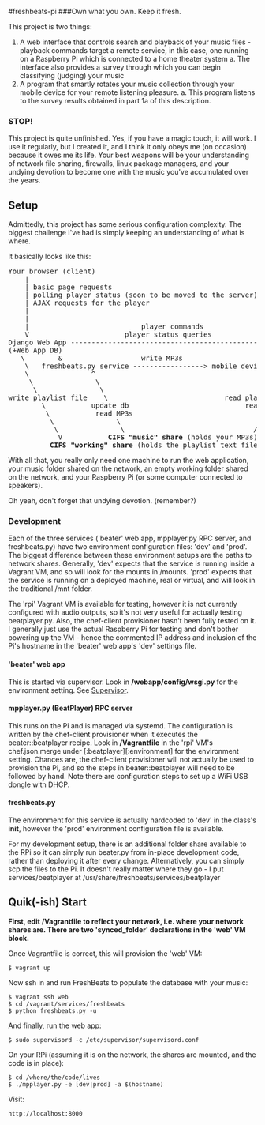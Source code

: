 #freshbeats-pi 
###Own what you own. Keep it fresh.

This project is two things:

1. A web interface that controls search and playback of your music files - playback commands target a remote service, in this case, one running on a Raspberry Pi which is connected to a home theater system
	a. The interface also provides a survey through which you can begin classifying (judging) your music
2. A program that smartly rotates your music collection through your mobile device for your remote listening pleasure.
	a. This program listens to the survey results obtained in part 1a of this description.

### STOP!

This project is quite unfinished. Yes, if you have a magic touch, it will work. I use it regularly, but I created it, and I think it only obeys me (on occasion) because it owes me its life. Your best weapons will be your understanding of network file sharing, firewalls, linux package managers, and your undying devotion to become one with the music you've accumulated over the years.

## Setup

Admittedly, this project has some serious configuration complexity. The biggest challenge I've had is simply keeping an understanding of what is where. 

It basically looks like this:

<pre>
Your browser (client)
	|
	| basic page requests
	| polling player status (soon to be moved to the server)
	| AJAX requests for the player			                       |o |                     | o|
	|											                   |{}| home theater system |{}|
	|											                   |{}|    |                |{}|
	|			    			player commands                            |
	V			 			player status queries                          |
Django Web App -------------------------------------------------> <b>beater.py RPC server</b> (running on the pi)  
(+Web App DB)						                                 ^
   \		&                   write MP3s 	                        /
	\	freshbeats.py service -----------------> mobile device     /
	\ 			    ^       					                  /
     \   			 \  	      				                 /
	  \		 		  \		 					                /
write playlist file	   \		                    read playlist file
		\			update db 		                     read MP3s
		 \  		 read MP3s 		                         /
		  \  			  \			                        /
		   \  			   \			                   /
		 	V	        <b>CIFS "music" share</b> (holds your MP3s)
	      <b>CIFS "working" share</b> (holds the playlist text file)
</pre>

With all that, you really only need one machine to run the web application, your music folder shared on the network, an empty working folder shared on the network, and your Raspberry Pi (or some computer connected to speakers). 

Oh yeah, don't forget that undying devotion. (remember?)

### Development

Each of the three services ('beater' web app, mpplayer.py RPC server, and freshbeats.py) have two environment configuration files: 'dev' and 'prod'. The biggest difference between these environment setups are the paths to network shares. Generally, 'dev' expects that the service is running inside a Vagrant VM, and so will look for the mounts in /mounts. 'prod' expects that the service is running on a deployed machine, real or virtual, and will look in the traditional /mnt folder. 

The 'rpi' Vagrant VM is available for testing, however it is not currently configured with audio outputs, so it's not very useful for actually testing beatplayer.py. Also, the chef-client provisioner hasn't been fully tested on it. I generally just use the actual Raspberry Pi for testing and don't bother powering up the VM - hence the commented IP address and inclusion of the Pi's hostname in the 'beater' web app's 'dev' settings file.

#### 'beater' web app

This is started via supervisor. Look in **/webapp/config/wsgi.py** for the environment setting. See [Supervisor](http://supervisord.org/).
	
#### mpplayer.py (BeatPlayer) RPC server

This runs on the Pi and is managed via systemd. The configuration is written by the chef-client provisioner when it executes the beater::beatplayer recipe. Look in **/Vagrantfile** in the 'rpi' VM's chef.json.merge under [:beatplayer][:environment] for the environment setting. Chances are, the chef-client provisioner will not actually be used to provision the Pi, and so the steps in beater::beatplayer will need to be followed by hand. Note there are configuration steps to set up a WiFi USB dongle with DHCP.

#### freshbeats.py

The environment for this service is actually hardcoded to 'dev' in the class's __init__, however the 'prod' environment configuration file is available.
	
For my development setup, there is an additional folder share available to the RPi so it can simply run beater.py from in-place development code, rather than deploying it after every change. Alternatively, you can simply scp the files to the Pi. It doesn't really matter where they go - I put services/beatplayer at /usr/share/freshbeats/services/beatplayer
	
## Quik(-ish) Start

**First, edit /Vagrantfile to reflect your network, i.e. where your network shares are. There are two 'synced_folder' declarations in the 'web' VM block.**

Once Vagrantfile is correct, this will provision the 'web' VM:

	$ vagrant up
	
Now ssh in and run FreshBeats to populate the database with your music:

	$ vagrant ssh web
	$ cd /vagrant/services/freshbeats
	$ python freshbeats.py -u 

And finally, run the web app:

	$ sudo supervisord -c /etc/supervisor/supervisord.conf 
	
On your RPi (assuming it is on the network, the shares are mounted, and the code is in place):

	$ cd /where/the/code/lives
	$ ./mpplayer.py -e [dev|prod] -a $(hostname) 
	
Visit:

	http://localhost:8000
	
